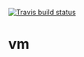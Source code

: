 [![Travis build status](https://travis-ci.org/nicosmaris/vm.png?branch=master)](https://travis-ci.org/nicosmaris/vm)

# vm
